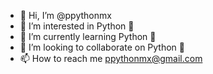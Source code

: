 - 👋 Hi, I’m @ppythonmx
- 👀 I’m interested in Python 🐍
- 🌱 I’m currently learning Python 🐍
- 💞️ I’m looking to collaborate on Python 🐍
- 📫 How to reach me ppythonmx@gmail.com

<!---
ppythonmx/ppythonmx is a ✨ special ✨ repository because its `README.md` (this file) appears on your GitHub profile.
You can click the Preview link to take a look at your changes.
--->
